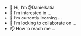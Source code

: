 - 👋 Hi, I’m @Danielkatia
- 👀 I’m interested in ...
- 🌱 I’m currently learning ...
- 💞️ I’m looking to collaborate on ...
- 📫 How to reach me ...

<!---
Danielkatia/Danielkatia is a ✨ special ✨ repository because its `README.md` (this file) appears on your GitHub profile.
You can click the Preview link to take a look at your changes.
--->
